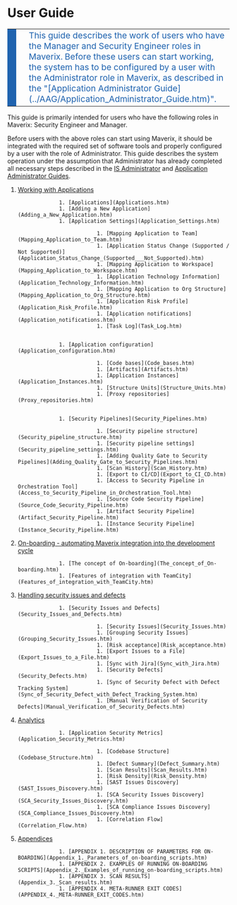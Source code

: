 
  
# User Guide
  
<table style="color: rgb(31, 99, 175); width: 100%;">
    <tbody>
      <tr>
        <td style="background-color: rgb(31, 99, 175);">&nbsp;</td>
        <td>&nbsp;</td>
        <td>
          <span style="font-size: 1.2rem;">This guide describes the work of users who have the Manager and Security Engineer roles in Maverix.</span>
          <span style="font-size: 1.2rem;">Before these users can start working, the system has to be configured by a user with the Administrator role in Maverix, as described in the "[Application Administrator Guide](../AAG/Application_Administrator_Guide.htm)"<span style="font-size: 1.2rem;">.</span></span>
        </td>
      </tr>
    </tbody>
  </table>
  
This guide is primarily intended for users who have the following roles in Maverix: Security Engineer and Manager.
  
Before users with the above roles can start using Maverix, it should be integrated with the required set of software tools and properly configured by a user with the role of Administrator. This guide describes the system operation under the assumption that Administrator has already completed all necessary steps described in the [IS Administrator](../SAG/IS_Admin_Guide.htm)&nbsp;and [Application Administrator Guides](../AAG/Application_Administrator_Guide.htm).
  

    
1. [Working with Applications](Work_with_Applications.htm)
          
                    1. [Applications](Applications.htm)
                    1. [Adding a New Application](Adding_a_New_Application.htm)
                    1. [Application Settings](Application_Settings.htm)
                  
                                1. [Mapping Application to Team](Mapping_Application_to_Team.htm)
                                1. [Application Status Change (Supported / Not Supported)](Application_Status_Change_(Supported___Not_Supported).htm)
                                1. [Mapping Application to Workspace](Mapping_Application_to_Workspace.htm)
                                1. [Application Technology Information](Application_Technology_Information.htm)
                                1. [Mapping Application to Org Structure](Mapping_Application_to_Org_Structure.htm)
                                1. [Application Risk Profile](Application_Risk_Profile.htm)
                                1. [Application notifications](Application_notifications.htm)
                                1. [Task Log](Task_Log.htm)
                      
                
                    1. [Application configuration](Application_configuration.htm)
                  
                                1. [Code bases](Code_bases.htm)
                                1. [Artifacts](Artifacts.htm)
                                1. [Application Instances](Application_Instances.htm)
                                1. [Structure Units](Structure_Units.htm)
                                1. [Proxy repositories](Proxy_repositories.htm)
                      
                
                    1. [Security Pipelines](Security_Pipelines.htm)
                  
                                1. [Security pipeline structure](Security_pipeline_structure.htm)
                                1. [Security pipeline settings](Security_pipeline_settings.htm)
                                1. [Adding Quality Gate to Security Pipelines](Adding_Quality_Gate_to_Security_Pipelines.htm)
                                1. [Scan History](Scan_History.htm)
                                1. [Export to CI/CD](Export_to_CI_CD.htm)
                                1. [Access to Security Pipeline in Orchestration Tool](Access_to_Security_Pipeline_in_Orchestration_Tool.htm)
                                1. [Source Code Security Pipeline](Source_Code_Security_Pipeline.htm)
                                1. [Artifact Security Pipeline](Artifact_Security_Pipeline.htm)
                                1. [Instance Security Pipeline](Instance_Security_Pipeline.htm)
                      
                
              
    
        
    
1. [On-boarding - automating Maverix integration into the development cycle](On-boarding_-_automating_Maverix_integration_into_the_development_cycle.htm)
          
                    1. [The concept of On-boarding](The_concept_of_On-boarding.htm)
                    1. [Features of integration with TeamCity](Features_of_integration_with_TeamCity.htm)
              
    
        
    
1. [Handling security issues and defects](Handling_security_issues_and_defects.htm)
          
                    1. [Security Issues and Defects](Security_Issues_and_Defects.htm)
                  
                                1. [Security Issues](Security_Issues.htm)
                                1. [Grouping Security Issues](Grouping_Security_Issues.htm)
                                1. [Risk acceptance](Risk_acceptance.htm)
                                1. [Export Issues to a File](Export_Issues_to_a_File.htm)
                                1. [Sync with Jira](Sync_with_Jira.htm)
                                1. [Security Defects](Security_Defects.htm)
                                1. [Sync of Security Defect with Defect Tracking System](Sync_of_Security_Defect_with_Defect_Tracking_System.htm)
                                1. [Manual Verification of Security Defects](Manual_Verification_of_Security_Defects.htm)
                      
                
              
    
        
    
1. [Analytics](Analytics.htm)
          
                    1. [Application Security Metrics](Application_Security_Metrics.htm)
                  
                                1. [Codebase Structure](Codebase_Structure.htm)
                                1. [Defect Summary](Defect_Summary.htm)
                                1. [Scan Results](Scan_Results.htm)
                                1. [Risk Density](Risk_Density.htm)
                                1. [SAST Issues Discovery](SAST_Issues_Discovery.htm)
                                1. [SCA Security Issues Discovery](SCA_Security_Issues_Discovery.htm)
                                1. [SCA Compliance Issues Discovery](SCA_Compliance_Issues_Discovery.htm)
                                1. [Correlation Flow](Correlation_Flow.htm)
                      
                
              
    
        
    
1. [Appendices](Appendices.htm)
          
                    1. [APPENDIX 1. DESCRIPTION OF PARAMETERS FOR ON-BOARDING](Appendix_1._Parameters_of_on-boarding_scripts.htm)
                    1. [APPENDIX 2. EXAMPLES OF RUNNING ON-BOARDING SCRIPTS](Appendix_2._Examples_of_running_on-boarding_scripts.htm)
                    1. [APPENDIX 3. SCAN RESULTS](Appendix_3._Scan_results.htm)
                    1. [APPENDIX 4. META-RUNNER EXIT CODES](APPENDIX_4._META-RUNNER_EXIT_CODES.htm)
              
    
        
  
  
&nbsp;

